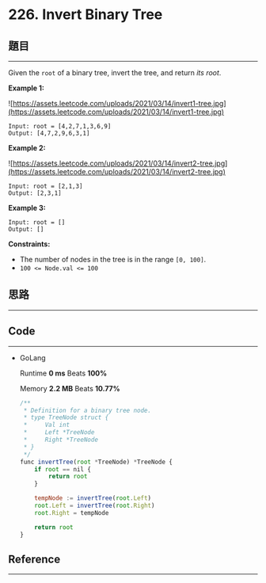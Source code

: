 # 226. Invert Binary Tree

## 題目

---

Given the `root` of a binary tree, invert the tree, and return *its root*.

**Example 1:**

![https://assets.leetcode.com/uploads/2021/03/14/invert1-tree.jpg](https://assets.leetcode.com/uploads/2021/03/14/invert1-tree.jpg)

```
Input: root = [4,2,7,1,3,6,9]
Output: [4,7,2,9,6,3,1]

```

**Example 2:**

![https://assets.leetcode.com/uploads/2021/03/14/invert2-tree.jpg](https://assets.leetcode.com/uploads/2021/03/14/invert2-tree.jpg)

```
Input: root = [2,1,3]
Output: [2,3,1]

```

**Example 3:**

```
Input: root = []
Output: []

```

**Constraints:**

- The number of nodes in the tree is in the range `[0, 100]`.
- `100 <= Node.val <= 100`

## 思路

---

## Code

---

- GoLang
    
    Runtime **0 ms** Beats **100%**
    
    Memory **2.2 MB** Beats **10.77%**
    
    ```jsx
    /**
     * Definition for a binary tree node.
     * type TreeNode struct {
     *     Val int
     *     Left *TreeNode
     *     Right *TreeNode
     * }
     */
    func invertTree(root *TreeNode) *TreeNode {
        if root == nil {
            return root
        }
    
        tempNode := invertTree(root.Left)
        root.Left = invertTree(root.Right)
        root.Right = tempNode
    
        return root
    }
    ```
    

## Reference

---